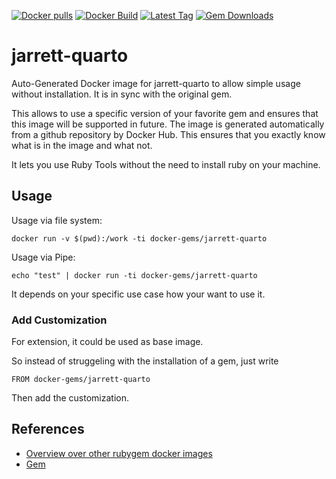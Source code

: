 [![Docker pulls](https://img.shields.io/docker/pulls/rubygem/jarrett-quarto.svg)](https://hub.docker.com/r/rubygem/jarrett-quarto/)
[![Docker Build](https://img.shields.io/docker/automated/rubygem/jarrett-quarto.svg)](https://hub.docker.com/r/rubygem/jarrett-quarto/)
[![Latest Tag](https://img.shields.io/github/tag/docker-rubygem/jarrett-quarto.svg)](https://hub.docker.com/r/rubygem/jarrett-quarto/)
[![Gem Downloads](https://img.shields.io/gem/dt/jarrett-quarto.svg)](https://rubygems.org/gems/jarrett-quarto/)
# jarrett-quarto

Auto-Generated Docker image for jarrett-quarto to allow simple usage without installation.
It is in sync with the original gem.

This allows to use a specific version of your favorite gem and ensures that this image will be supported in future.
The image is generated automatically from a github repository by Docker Hub.
This ensures that you exactly know what is in the image and what not.

It lets you use Ruby Tools without the need to install ruby on your machine.

## Usage

Usage via file system:

`docker run -v $(pwd):/work -ti docker-gems/jarrett-quarto`

Usage via Pipe:

`echo "test" | docker run -ti docker-gems/jarrett-quarto`

It depends on your specific use case how your want to use it.

### Add Customization

For extension, it could be used as base image.

So instead of struggeling with the installation of a gem, just write

`FROM docker-gems/jarrett-quarto`

Then add the customization.

## References

 - [Overview over other rubygem docker images](https://github.com/thinkbot/docker-rubygem)
 - [Gem](https://rubygems.org/gems/jarrett-quarto/)
